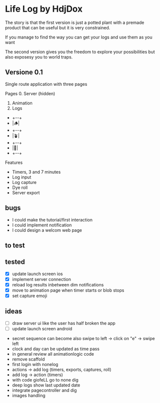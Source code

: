 # Life Log by HdjDox

The story is that the first version is just a potted plant with a premade product that can be useful but it is very constrained.

If you manage to find the way you can get your logs and use them as you want

The second version gives you the freedom to explore your possibilities but also exposesy you to world traps.

## Versione 0.1

Single route application with three pages

Pages
0. Server (hidden)
1. Animation
2. Logs

- +--+
- |🪵|
- +--+
- |🪴|
- +--+
- |🫚|
- +--+

Features
- Timers, 3 and 7 minutes
- Log input
- Log capture
- Dye roll
- Server export

## bugs
- I could make the tutorial/first interaction
- I could implement notification
- I could design a welcom web page

## to test

## tested
- [x] update launch screen ios
- [x] implement server connection
- [x] reload log results inbetween dim notifications
- [x] move to animation page when timer starts or blob stops
- [x] set capture emoji

## ideas
- [ ] draw server ui like the user has half broken the app
- [ ] update launch screen android
- secret sequence can become also swipe to left -> click on "e"  -> swipe left
- clock and day can be updated as time pass
- in general review all animationlogic code
- remove scaffold
- first login with nonelog
- actions -> add log (timers, exports, captures, roll)
- add log -> action (timers)
- with code giofeLL go to none dig
- deep logs show last updated date
- integrate pagecontroller and dig
- images handling